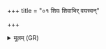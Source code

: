 +++
title = "०१ शिवः शिवाभिर् वयस्वन्"

+++
<details><summary>मूलम् (GR)</summary>

शिवः शिवाभिर् वयस्वन्  
सं गच्छस्व तन्वा जातवेदः ।  
रत्नं दधानः सुमनाः पुरस्ताद्  
गृहेभ्यस् त्वा वर्चसे निर् वपामि ॥
</details>